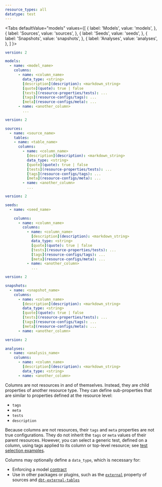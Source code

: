 ```yaml
---
resource_types: all
datatype: test
---
```


<Tabs
  defaultValue="models"
  values={[
    { label: 'Models', value: 'models', },
    { label: 'Sources', value: 'sources', },
    { label: 'Seeds', value: 'seeds', },
    { label: 'Snapshots', value: 'snapshots', },
    { label: 'Analyses', value: 'analyses', },
  ]
}>

<TabItem value="models">

<File name='models/<filename>.yml'>

```yml
version: 2

models:
  - name: <model_name>
    columns:
      - name: <column_name>
        data_type: <string>
        [description](description): <markdown_string>
        [quote](quote): true | false
        [tests](resource-properties/tests): ...
        [tags](resource-configs/tags): ...
        [meta](resource-configs/meta): ...
      - name: <another_column>
        ...
```

</File>

</TabItem>

<TabItem value="sources">

<File name='models/<filename>.yml'>

```yml
version: 2

sources:
  - name: <source_name>
    tables:
    - name: <table_name>
      columns:
        - name: <column_name>
          [description](description): <markdown_string>
          data_type: <string>
          [quote](quote): true | false
          [tests](resource-properties/tests): ...
          [tags](resource-configs/tags): ...
          [meta](resource-configs/meta): ...
        - name: <another_column>
          ...

```

</File>

</TabItem>

<TabItem value="seeds">

<File name='seeds/<filename>.yml'>

```yml
version: 2

seeds:
  - name: <seed_name>

    columns:
      - name: <column_name>
        columns:
          - name: <column_name>
            [description](description): <markdown_string>
            data_type: <string>
            [quote](quote): true | false
            [tests](resource-properties/tests): ...
            [tags](resource-configs/tags): ...
            [meta](resource-configs/meta): ...
          - name: <another_column>
            ...
```

</File>

</TabItem>

<TabItem value="snapshots">

<File name='snapshots/<filename>.yml'>

```yml
version: 2

snapshots:
  - name: <snapshot_name>
    columns:
      - name: <column_name>
        [description](description): <markdown_string>
        data_type: <string>
        [quote](quote): true | false
        [tests](resource-properties/tests): ...
        [tags](resource-configs/tags): ...
        [meta](resource-configs/meta): ...
      - name: <another_column>

```

</File>

</TabItem>


<TabItem value="analyses">

<File name='analyses/<filename>.yml'>

```yml
version: 2

analyses:
  - name: <analysis_name>
    columns:
      - name: <column_name>
        [description](description): <markdown_string>
        data_type: <string>
      - name: <another_column>

```

</File>

</TabItem>

</Tabs>

Columns are not resources in and of themselves. Instead, they are child properties of another resource type. They can define sub-properties that are similar to properties defined at the resource level:
- `tags`
- `meta`
- `tests`
- `description`

Because columns are not resources, their `tags` and `meta` properties are not true configurations. They do not inherit the `tags` or `meta` values of their parent resources. However, you can select a generic test, defined on a column, using tags applied to its column or top-level resource; see [test selection examples](test-selection-examples#run-tests-on-tagged-columns).

Columns may optionally define a `data_type`, which is necessary for:
- Enforcing a model [contract](resource-properties/contract)
- Use in other packages or plugins, such as the [`external`](resource-properties/external) property of sources and [`dbt-external-tables`](https://hub.getdbt.com/dbt-labs/dbt_external_tables/latest/)
